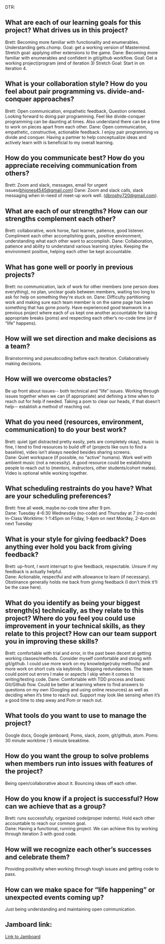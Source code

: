 DTR:
## What are each of our learning goals for this project? What drives us in this project?
Brett: Becoming more familiar with functionality and enumerables.  Understanding gets.chomp.  Goal: get a working version of Mastermind. Stretch goal: applying other extensions to the game.
Dane: Becoming more familiar with enumerables and confident in git/github workflow. Goal: Get a working project/program (end of iteration 3) Stretch Goal: Start in on iteration 4.

## What is your collaboration style? How do you feel about pair programming vs. divide-and-conquer approaches?
Brett: Open communication, empathetic feedback, Question oriented.  Looking forward to doing pair programming.  Feel like divide-conquer programming can be daunting at times.  Also understand there can be a time to work on pieces apart from each other.
Dane: Open communication, empathetic, constructive, actionable feedback. I enjoy pair programming vs divide and conquer. Having a partner to help conceptualize ideas and actively learn with is beneficial to my overall learning.

## How do you communicate best? How do you appreciate receiving communication from others?
Brett: Zoom and slack, messages, email for urgent issues(bhjones4545@gmail.com)
Dane: Zoom and slack calls, slack messaging when in-need of meet-up work well. (dbrophy720@gmail.com).  

## What are each of our strengths? How can our strengths complement each other?
Brett: collaborative, work horse, fast learner, patience, good listener.  Compliment each other accomplishing goals, positive environment, understanding what each other want to accomplish.
Dane: Collaboration, patience and ability to understand various learning styles. Keeping the environment positive, helping each other be kept accountable.

## What has gone well or poorly in previous projects?
Brett:  no communication, lack of work for other members (one person does everything), no plan, unclear goals between members, waiting too long to ask for help on something they’re stuck on.
Dane: Difficulty partitioning work and making sure each team member is on the same page has been something that has gone poorly. Have experienced good teamwork in a previous project where each of us kept one another accountable for taking appropriate breaks (poms) and respecting each other’s no-code time (or if “life” happens).

## How will we set direction and make decisions as a team?
Brainstorming and pseudocoding before each iteration. Collaboratively making decisions.

## How will we overcome obstacles?
Be up front about issues-- both technical and “life” issues. Working through issues together when we can (if appropriate) and defining a time when to reach out for help if needed. Taking a pom to clear our heads, if that doesn’t help-- establish a method of reaching out.

## What do you need (resources, environment, communication) to do your best work?
Brett: quiet (get distracted pretty easily, pets are completely okay), music is fine, I tend to find resources to build off of (projects like ours to find a baseline),  video isn’t always needed besides sharing screens.     
Dane: Quiet workspace (if possible, no “active” humans). Work well with ambient music (not a necessity). A good resource could be establishing people to reach out to (mentors, instructors, other students/cohort mates). Video is optional while working together.

## What scheduling restraints do you have? What are your scheduling preferences?
Brett:  free all week, maybe no-code time after 9 pm.  
Dane: Tuesday 4-6:30 Wednesday (no-code) and Thursday at 7 (no-code)
In-Class Worktime: 1-1:45pm on Friday, 1-4pm on next Monday, 2-4pm on next Tuesday

## What is your style for giving feedback? Does anything ever hold you back from giving feedback?
Brett:  up-front,  I wont interrupt to give feedback,  respectable.  Unsure if my feedback is actually helpful.  
Dane: Actionable, respectful and with allowance to learn (if necessary). Obstinance generally holds me back from giving feedback (I don't think it’ll be the case here).

## What do you identify as being your biggest strength(s) technically, as they relate to this project? Where do you feel you could use improvement in your technical skills, as they relate to this project? How can our team support you in improving these skills?
Brett:  comfortable with trial and error, in the past been decent at getting working classes/methods.  Consider myself comfortable and strong with git/github.  I could use more work on my knowledge(ruby methods) and more work on short cuts via keybinds.  Stopping redundancies.  The team could point out errors I make or aspects I skip when it comes to writing/testing code.
Dane: Comfortable with TDD process and basic Git/Github flow. Could be better at learning where to find answers to questions on my own (Googling and using online resources) as well as deciding when it’s time to reach out. Support may look like sensing when it’s a good time to step away and Pom or reach out.

## What tools do you want to use to manage the project?
Google docs, Google jamboard, Poms, slack, zoom, git/github, atom.
Poms: 30 minute worktime / 5 minute breaktime.

## How do you want the group to solve problems when members run into issues with features of the project?
Being open/collaborative about it. Bouncing ideas off each other.

## How do you know if a project is successful? How can we achieve that as a group?
Brett:  runs successfully, organized code(proper indents).  Hold each other accountable to reach our common goal.  
Dane: Having a functional, running project. We can achieve this by working through iteration 3 with good code.

## How will we recognize each other’s successes and celebrate them?
Providing positivity when working through tough issues and getting code to pass.

## How can we make space for “life happening” or unexpected events coming up?
Just being understanding and maintaining open communication.

## Jamboard link:
[Link to Jamboard](https://jamboard.google.com/d/11F78zCGQnTGwQyBgyh0PLuaFu1gGykjeSf-9PhfqE5U/viewer)
